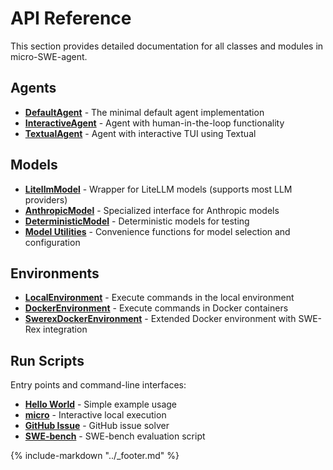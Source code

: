 # API Reference

This section provides detailed documentation for all classes and modules in micro-SWE-agent.

## Agents

- **[DefaultAgent](agents/default.md)** - The minimal default agent implementation
- **[InteractiveAgent](agents/interactive.md)** - Agent with human-in-the-loop functionality
- **[TextualAgent](agents/textual.md)** - Agent with interactive TUI using Textual

## Models

- **[LitellmModel](models/litellm.md)** - Wrapper for LiteLLM models (supports most LLM providers)
- **[AnthropicModel](models/anthropic.md)** - Specialized interface for Anthropic models
- **[DeterministicModel](models/test_models.md)** - Deterministic models for testing
- **[Model Utilities](models/utils.md)** - Convenience functions for model selection and configuration

## Environments

- **[LocalEnvironment](environments/local.md)** - Execute commands in the local environment
- **[DockerEnvironment](environments/docker.md)** - Execute commands in Docker containers
- **[SwerexDockerEnvironment](environments/swerex_docker.md)** - Extended Docker environment with SWE-Rex integration

## Run Scripts

Entry points and command-line interfaces:

- **[Hello World](run/hello_world.md)** - Simple example usage
- **[micro](run/micro.md)** - Interactive local execution
- **[GitHub Issue](run/github_issue.md)** - GitHub issue solver
- **[SWE-bench](run/swebench.md)** - SWE-bench evaluation script

{% include-markdown "../_footer.md" %}